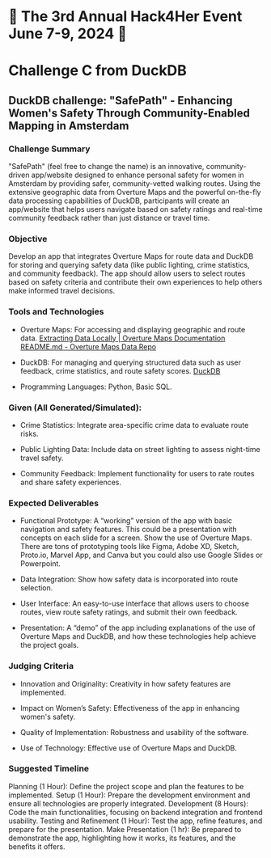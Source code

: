 # 🌟 The 3rd Annual Hack4Her Event June 7-9, 2024 🌟

# Challenge C from DuckDB

## DuckDB challenge: "SafePath" - Enhancing Women's Safety Through Community-Enabled Mapping in Amsterdam

### Challenge Summary

"SafePath" (feel free to change the name) is an innovative, community-driven app/website designed to enhance personal safety for women in Amsterdam by providing safer, community-vetted walking routes. Using the extensive geographic data from Overture Maps and the powerful on-the-fly data processing capabilities of DuckDB, participants will create an app/website that helps users navigate based on safety ratings and real-time community feedback rather than just distance or travel time.

### Objective

Develop an app that integrates Overture Maps for route data and DuckDB for storing and querying safety data (like public lighting, crime statistics, and community feedback). The app should allow users to select routes based on safety criteria and contribute their own experiences to help others make informed travel decisions.

### Tools and Technologies

- Overture Maps: For accessing and displaying geographic and route data. [Extracting Data Locally | Overture Maps Documentation](https://docs.overturemaps.org/getting-data/locally/) [README.md - Overture Maps Data Repo](https://github.com/OvertureMaps/data/blob/main/README.md#how-to-access-overture-maps-data)

- DuckDB: For managing and querying structured data such as user feedback, crime statistics, and route safety scores. [DuckDB](https://duckdb.org/#quickinstall)

- Programming Languages: Python, Basic SQL. 

### Given (All Generated/Simulated):

- Crime Statistics: Integrate area-specific crime data to evaluate route risks. 

- Public Lighting Data: Include data on street lighting to assess night-time travel safety.

- Community Feedback: Implement functionality for users to rate routes and share safety experiences.

### Expected Deliverables

- Functional Prototype: A “working” version of the app with basic navigation and safety features. This could be a presentation with concepts on each slide for a screen.  Show the use of Overture Maps. There are tons of prototyping tools like Figma, Adobe XD, Sketch, Proto.io, Marvel App, and Canva but you could also use Google Slides or Powerpoint.

- Data Integration: Show how safety data is incorporated into route selection.

- User Interface: An easy-to-use interface that allows users to choose routes, view route safety ratings, and submit their own feedback.

- Presentation: A “demo” of the app including explanations of the use of Overture Maps and DuckDB, and how these technologies help achieve the project goals.

### Judging Criteria

- Innovation and Originality: Creativity in how safety features are implemented.

- Impact on Women’s Safety: Effectiveness of the app in enhancing women's safety.

- Quality of Implementation: Robustness and usability of the software.

- Use of Technology: Effective use of Overture Maps and DuckDB.

### Suggested Timeline

Planning (1 Hour): Define the project scope and plan the features to be implemented.
Setup (1 Hour): Prepare the development environment and ensure all technologies are properly integrated.
Development (8 Hours): Code the main functionalities, focusing on backend integration and frontend usability.
Testing and Refinement (1 Hour): Test the app, refine features, and prepare for the presentation.
Make Presentation (1 hr): Be prepared to demonstrate the app, highlighting how it works, its features, and the benefits it offers.


